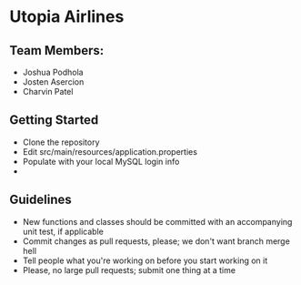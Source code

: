 # Utopia Airlines
## Team Members:
* Joshua Podhola
* Josten Asercion
* Charvin Patel

## Getting Started
* Clone the repository
* Edit src/main/resources/application.properties
* Populate with your local MySQL login info
* 

## Guidelines
* New functions and classes should be committed with an accompanying unit test, if applicable
* Commit changes as pull requests, please; we don't want branch merge hell
* Tell people what you're working on before you start working on it
* Please, no large pull requests; submit one thing at a time